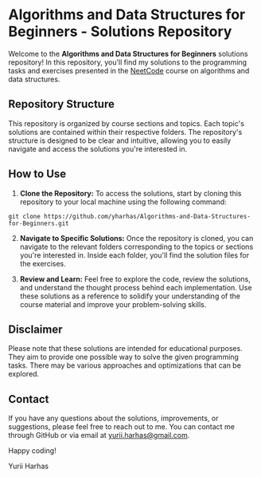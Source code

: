 # Algorithms and Data Structures for Beginners - Solutions Repository

Welcome to the **Algorithms and Data Structures for Beginners** solutions repository! In this repository, you'll find my solutions to the programming tasks and exercises presented in the [NeetCode](https://neetcode.io/) course on algorithms and data structures.

## Repository Structure

This repository is organized by course sections and topics. Each topic's solutions are contained within their respective folders. The repository's structure is designed to be clear and intuitive, allowing you to easily navigate and access the solutions you're interested in.

## How to Use

1. **Clone the Repository:** To access the solutions, start by cloning this repository to your local machine using the following command:
```
git clone https://github.com/yharhas/Algorithms-and-Data-Structures-for-Beginners.git
```
2. **Navigate to Specific Solutions:** Once the repository is cloned, you can navigate to the relevant folders corresponding to the topics or sections you're interested in. Inside each folder, you'll find the solution files for the exercises.

3. **Review and Learn:** Feel free to explore the code, review the solutions, and understand the thought process behind each implementation. Use these solutions as a reference to solidify your understanding of the course material and improve your problem-solving skills.

## Disclaimer

Please note that these solutions are intended for educational purposes. They aim to provide one possible way to solve the given programming tasks. There may be various approaches and optimizations that can be explored.

## Contact

If you have any questions about the solutions, improvements, or suggestions, please feel free to reach out to me. You can contact me through GitHub or via email at yurii.harhas@gmail.com.

Happy coding!

Yurii Harhas
